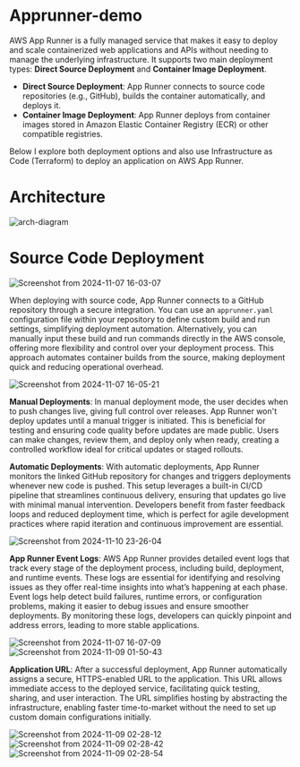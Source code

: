 # Apprunner-demo

AWS App Runner is a fully managed service that makes it easy to deploy and scale containerized web applications and APIs without needing to manage the underlying infrastructure. It supports two main deployment types: **Direct Source Deployment** and **Container Image Deployment**. 

- **Direct Source Deployment**: App Runner connects to source code repositories (e.g., GitHub), builds the container automatically, and deploys it.
- **Container Image Deployment**: App Runner deploys from container images stored in Amazon Elastic Container Registry (ECR) or other compatible registries.

Below I explore both deployment options and also use Infrastructure as Code (Terraform) to deploy an application on AWS App Runner.

# Architecture

![arch-diagram](https://github.com/user-attachments/assets/8e6cda40-0809-42c5-81c0-25799badb69d)


# Source Code Deployment

![Screenshot from 2024-11-07 16-03-07](https://github.com/user-attachments/assets/9aaae2a8-c7cd-48e0-a060-c6fefafeebc0)


When deploying with source code, App Runner connects to a GitHub repository through a secure integration. You can use an `apprunner.yaml` configuration file within your repository to define custom build and run settings, simplifying deployment automation. Alternatively, you can manually input these build and run commands directly in the AWS console, offering more flexibility and control over your deployment process. This approach automates container builds from the source, making deployment quick and reducing operational overhead.

![Screenshot from 2024-11-07 16-05-21](https://github.com/user-attachments/assets/34803e0a-2dbe-4441-80a7-27babee1ff7a)

**Manual Deployments**: In manual deployment mode, the user decides when to push changes live, giving full control over releases. App Runner won't deploy updates until a manual trigger is initiated. This is beneficial for testing and ensuring code quality before updates are made public. Users can make changes, review them, and deploy only when ready, creating a controlled workflow ideal for critical updates or staged rollouts.

**Automatic Deployments**: With automatic deployments, App Runner monitors the linked GitHub repository for changes and triggers deployments whenever new code is pushed. This setup leverages a built-in CI/CD pipeline that streamlines continuous delivery, ensuring that updates go live with minimal manual intervention. Developers benefit from faster feedback loops and reduced deployment time, which is perfect for agile development practices where rapid iteration and continuous improvement are essential.

![Screenshot from 2024-11-10 23-26-04](https://github.com/user-attachments/assets/db78ea32-6018-4017-9c5d-985f1a39983b)


**App Runner Event Logs**: AWS App Runner provides detailed event logs that track every stage of the deployment process, including build, deployment, and runtime events. These logs are essential for identifying and resolving issues as they offer real-time insights into what’s happening at each phase. Event logs help detect build failures, runtime errors, or configuration problems, making it easier to debug issues and ensure smoother deployments. By monitoring these logs, developers can quickly pinpoint and address errors, leading to more stable applications.

![Screenshot from 2024-11-07 16-07-09](https://github.com/user-attachments/assets/8b4b41fe-9a5e-4295-be24-f7bf07bd4471)
![Screenshot from 2024-11-09 01-50-43](https://github.com/user-attachments/assets/f8411374-420d-4e16-aa6e-94b038fcd9d6)


**Application URL**: After a successful deployment, App Runner automatically assigns a secure, HTTPS-enabled URL to the application. This URL allows immediate access to the deployed service, facilitating quick testing, sharing, and user interaction. The URL simplifies hosting by abstracting the infrastructure, enabling faster time-to-market without the need to set up custom domain configurations initially.

![Screenshot from 2024-11-09 02-28-12](https://github.com/user-attachments/assets/bc74736a-10f1-462e-bacd-62fd12047038)
![Screenshot from 2024-11-09 02-28-42](https://github.com/user-attachments/assets/d13c5656-23f4-47be-b16a-d6f255ccac4a)
![Screenshot from 2024-11-09 02-28-54](https://github.com/user-attachments/assets/1c003bd0-ba04-4403-9f92-47ac88c624a3)

